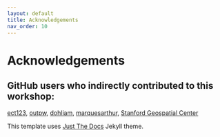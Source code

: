 ```yaml
---
layout: default
title: Acknowledgements
nav_order: 10
---
```

# Acknowledgements

## GitHub users who indirectly contributed to this workshop:
[ect123](https://github.com/ect123), [outpw](https://github.com/outpw), [dohliam](https://github.com/dohliam), [marquesarthur](https://github.com/marquesarthur), [Stanford Geospatial Center](https://github.com/StanfordGeospatialCenter)  
 
 This template uses [Just The Docs](https://pmarsceill.github.io/just-the-docs/) Jekyll theme.  
